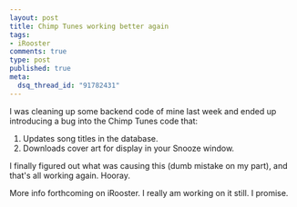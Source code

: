 ```yaml
--- 
layout: post
title: Chimp Tunes working better again
tags: 
- iRooster
comments: true
type: post
published: true
meta: 
  dsq_thread_id: "91782431"
---
```

I was cleaning up some backend code of mine last week and ended up introducing a bug into the Chimp Tunes code that:
  1. Updates song titles in the database.
  2. Downloads cover art for display in your Snooze window.

  I finally figured out what was causing this (dumb mistake on my part), and that's all working again. Hooray.

  More info forthcoming on iRooster. I really am working on it still. I promise.
